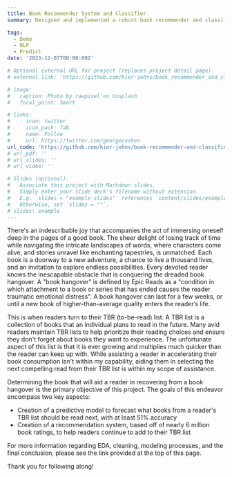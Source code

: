```yaml
---
title: Book Recommender System and Classifier
summary: Designed and implemented a robust book recommender and classifier system while employing feature engineering and preprocessing methods to enhance the quality of input data, resulting in more accurate and reliable predictions.

tags:
  - Demo
  - NLP
  - Predict
date: '2023-12-07T00:00:00Z'

# Optional external URL for project (replaces project detail page).
# external_link: 'https://github.com/kier-johns/book_recommender_and_classifier'

# image:
#   caption: Photo by rawpixel on Unsplash
#   focal_point: Smart

# links:
#   - icon: twitter
#     icon_pack: fab
#     name: Follow
#     url: https://twitter.com/georgecushen
url_code: 'https://github.com/kier-johns/book-recommender-and-classifier'
# url_pdf: ''
# url_slides: ''
# url_video: ''

# Slides (optional).
#   Associate this project with Markdown slides.
#   Simply enter your slide deck's filename without extension.
#   E.g. `slides = "example-slides"` references `content/slides/example-slides.md`.
#   Otherwise, set `slides = ""`.
# slides: example
---
```


There's an indescribable joy that accompanies the act of immersing oneself deep in the pages of a good book. The sheer delight of losing track of time while navigating the intricate landscapes of words, where characters come alive, and stories unravel like enchanting tapestries, is unmatched. Each book is a doorway to a new adventure, a chance to live a thousand lives, and an invitation to explore endless possibilities. Every devoted reader knows the inescapable obstacle that is conquering the dreaded book hangover. A "book hangover" is defined by Epic Reads as a "condition in which attachment to a book or series that has ended causes the reader traumatic emotional distress". A book hangover can last for a few weeks, or until a new book of higher-than-average quality enters the reader’s life.

This is when readers turn to their TBR (to-be-read) list. A TBR list is a collection of books that an individual plans to read in the future. Many avid readers maintain TBR lists to help prioritize their reading choices and ensure they don't forget about books they want to experience. The unfortunate aspect of this list is that it is ever growing and multiplies much quicker than the reader can keep up with. While assisting a reader in accelerating their book consumption isn't within my capability, aiding them in selecting the next compelling read from their TBR list is within my scope of assistance.

Determining the book that will aid a reader in recovering from a book hangover is the primary objective of this project. The goals of this endeavor encompass two key aspects:

- Creation of a predictive model to forecast what books from a reader's TBR list should be read next, with at least 51% accuracy
- Creation of a recommendation system, based off of nearly 6 million book ratings, to help readers continue to add to their TBR list

For more information regarding EDA, cleaning, modeling processes, and the final conclusion, please see the link provided at the top of this page.

Thank you for following along!
